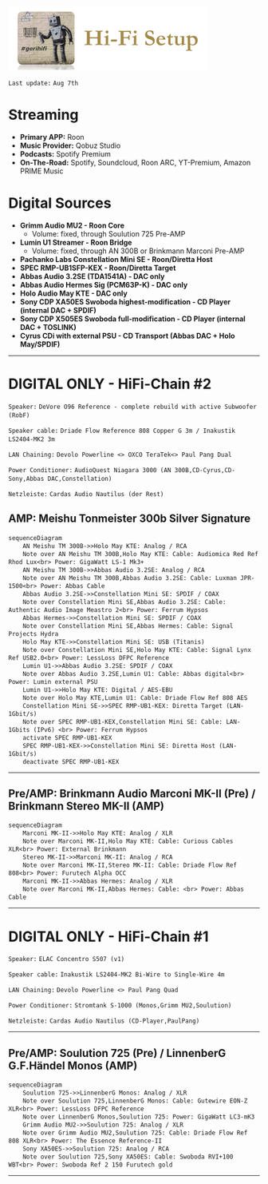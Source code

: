 ![gerihifi](.img/gerihifi2-setup-logo.png)

`Last update:`  `Aug 7th`

# Streaming

- **Primary APP:** Roon
- **Music Provider:** Qobuz Studio
- **Podcasts:** Spotify Premium
- **On-The-Road:** Spotify, Soundcloud, Roon ARC, YT-Premium, Amazon PRIME Music

# Digital Sources

- **Grimm Audio MU2 - Roon Core**
  - Volume: fixed, through Soulution 725 Pre-AMP
- **Lumin U1 Streamer - Roon Bridge**
  - Volume: fixed, through AN 300B or Brinkmann Marconi Pre-AMP
- **Pachanko Labs Constellation Mini SE - Roon/Diretta Host**
- **SPEC RMP-UB1SFP-KEX - Roon/Diretta Target**
- **Abbas Audio 3.2SE (TDA1541A) - DAC only**
- **Abbas Audio Hermes Sig (PCM63P-K) - DAC only**
- **Holo Audio May KTE - DAC only**
- **Sony CDP XA50ES Swoboda highest-modification - CD Player (internal DAC + SPDIF)**
- **Sony CDP X505ES Swoboda full-modification - CD Player (internal DAC + TOSLINK)**
- **Cyrus CDi with external PSU - CD Transport (Abbas DAC + Holo May/SPDIF)**

---

# DIGITAL ONLY - HiFi-Chain #2

`Speaker:` `DeVore O96 Reference - complete rebuild with active Subwoofer (RobF)`

`Speaker cable:` `Driade Flow Reference 808 Copper G 3m / Inakustik LS2404-MK2 3m`

`LAN Chaining:` `Devolo Powerline <> OXCO TeraTek<> Paul Pang Dual`

`Power Conditioner:` `AudioQuest Niagara 3000 (AN 300B,CD-Cyrus,CD-Sony,Abbas DAC,Constellation)`

`Netzleiste:` `Cardas Audio Nautilus (der Rest)`

## AMP: Meishu Tonmeister 300b Silver Signature

```mermaid
sequenceDiagram
    AN Meishu TM 300B->>Holo May KTE: Analog / RCA
    Note over AN Meishu TM 300B,Holo May KTE: Cable: Audiomica Red Ref Rhod Lux<br> Power: GigaWatt LS-1 Mk3+
    AN Meishu TM 300B->>Abbas Audio 3.2SE: Analog / RCA
    Note over AN Meishu TM 300B,Abbas Audio 3.2SE: Cable: Luxman JPR-1500<br> Power: Abbas Cable
    Abbas Audio 3.2SE->>Constellation Mini SE: SPDIF / COAX
    Note over Constellation Mini SE,Abbas Audio 3.2SE: Cable: Authentic Audio Image Meastro 2<br> Power: Ferrum Hypsos
    Abbas Hermes->>Constellation Mini SE: SPDIF / COAX
    Note over Constellation Mini SE,Abbas Hermes: Cable: Signal Projects Hydra
    Holo May KTE->>Constellation Mini SE: USB (Titanis)
    Note over Constellation Mini SE,Holo May KTE: Cable: Signal Lynx Ref USB2.0<br> Power: LessLoss DFPC Reference
    Lumin U1->>Abbas Audio 3.2SE: SPDIF / COAX
    Note over Abbas Audio 3.2SE,Lumin U1: Cable: Abbas digital<br> Power: Lumin external PSU
    Lumin U1->>Holo May KTE: Digital / AES-EBU
    Note over Holo May KTE,Lumin U1: Cable: Driade Flow Ref 808 AES
    Constellation Mini SE->>SPEC RMP-UB1-KEX: Diretta Target (LAN-1Gbit/s)
    Note over SPEC RMP-UB1-KEX,Constellation Mini SE: Cable: LAN-1Gbits (IPv6) <br> Power: Ferrum Hypsos
    activate SPEC RMP-UB1-KEX
    SPEC RMP-UB1-KEX->>Constellation Mini SE: Diretta Host (LAN-1Gbit/s)
    deactivate SPEC RMP-UB1-KEX
```

---

## Pre/AMP: Brinkmann Audio Marconi MK-II (Pre) / Brinkmann Stereo MK-II (AMP)

```mermaid
sequenceDiagram
    Marconi MK-II->>Holo May KTE: Analog / XLR
    Note over Marconi MK-II,Holo May KTE: Cable: Curious Cables XLR<br> Power: External Brinkmann
    Stereo MK-II->>Marconi MK-II: Analog / RCA
    Note over Marconi MK-II,Stereo MK-II: Cable: Driade Flow Ref 808<br> Power: Furutech Alpha OCC
    Marconi MK-II->>Abbas Hermes: Analog / XLR
    Note over Marconi MK-II,Abbas Hermes: Cable: <br> Power: Abbas Cable
```

---

# DIGITAL ONLY - HiFi-Chain #1

`Speaker:` `ELAC Concentro S507 (v1)`

`Speaker cable:` `Inakustik LS2404-MK2 Bi-Wire to Single-Wire 4m`

`LAN Chaining:` `Devolo Powerline <> Paul Pang Quad`

`Power Conditioner:` `Stromtank S-1000 (Monos,Grimm MU2,Soulution)`

`Netzleiste:` `Cardas Audio Nautilus (CD-Player,PaulPang)`

---

## Pre/AMP: Soulution 725 (Pre) / LinnenberG G.F.Händel Monos (AMP)

```mermaid
sequenceDiagram
    Soulution 725->>LinnenberG Monos: Analog / XLR
    Note over Soulution 725,LinnenberG Monos: Cable: Gutewire EON-Z XLR<br> Power: LessLoss DFPC Reference
    Note over LinnenberG Monos,Soulution 725: Power: GigaWatt LC3-mK3
    Grimm Audio MU2->>Soulution 725: Analog / XLR
    Note over Grimm Audio MU2,Soulution 725: Cable: Driade Flow Ref 808 XLR<br> Power: The Essence Reference-II
    Sony XA50ES->>Soulution 725: Analog / RCA
    Note over Soulution 725,Sony XA50ES: Cable: Swoboda RVI+100 WBT<br> Power: Swoboda Ref 2 150 Furutech gold
```

---
